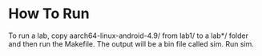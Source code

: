 # How To Run

To run a lab, copy aarch64-linux-android-4.9/ from lab1/ to a lab*/ folder
and then run the Makefile. The output will be a bin file called sim. Run sim.
